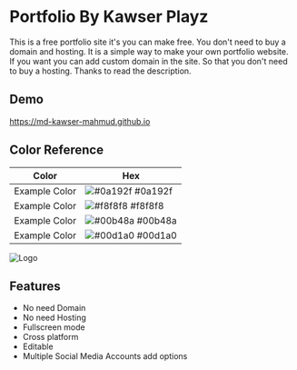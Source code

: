 # Portfolio By Kawser Playz 

This is a free portfolio site it's you can make free. You don't need to buy a domain and hosting. It is a simple way to make your own portfolio website. If you want you can add custom domain in the site. So that you don't need to buy a hosting. Thanks to read the description.


## Demo

https://md-kawser-mahmud.github.io
## Color Reference

| Color             | Hex                                                                |
| ----------------- | ------------------------------------------------------------------ |
| Example Color | ![#0a192f](https://via.placeholder.com/10/0a192f?text=+) #0a192f |
| Example Color | ![#f8f8f8](https://via.placeholder.com/10/f8f8f8?text=+) #f8f8f8 |
| Example Color | ![#00b48a](https://via.placeholder.com/10/00b48a?text=+) #00b48a |
| Example Color | ![#00d1a0](https://via.placeholder.com/10/00b48a?text=+) #00d1a0 |


![Logo](https://te.legra.ph/file/c571e6fdb14b99d1e184a.jpg)


## Features

- No need Domain 
- No need Hosting
- Fullscreen mode
- Cross platform
- Editable
- Multiple Social Media Accounts add options

